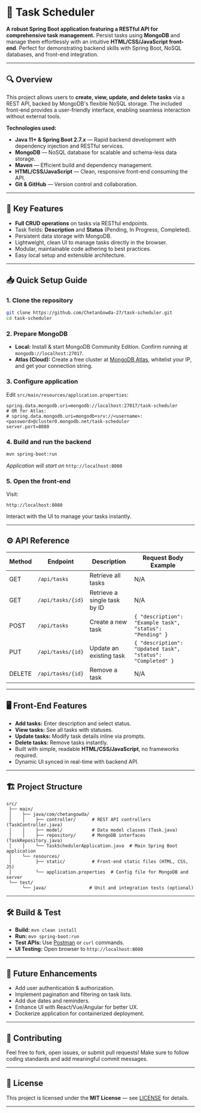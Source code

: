# 🚀 Task Scheduler

**A robust Spring Boot application featuring a RESTful API for comprehensive task management.**
Persist tasks using **MongoDB** and manage them effortlessly with an intuitive **HTML/CSS/JavaScript front-end**.
Perfect for demonstrating backend skills with Spring Boot, NoSQL databases, and front-end integration.

---

## 🔍 Overview

This project allows users to **create, view, update, and delete tasks** via a REST API, backed by MongoDB's flexible NoSQL storage. The included front-end provides a user-friendly interface, enabling seamless interaction without external tools.

**Technologies used:**

* **Java 11+ & Spring Boot 2.7.x** — Rapid backend development with dependency injection and RESTful services.
* **MongoDB** — NoSQL database for scalable and schema-less data storage.
* **Maven** — Efficient build and dependency management.
* **HTML/CSS/JavaScript** — Clean, responsive front-end consuming the API.
* **Git & GitHub** — Version control and collaboration.

---

## 🎯 Key Features

* **Full CRUD operations** on tasks via RESTful endpoints.
* Task fields: **Description** and **Status** (Pending, In Progress, Completed).
* Persistent data storage with MongoDB.
* Lightweight, clean UI to manage tasks directly in the browser.
* Modular, maintainable code adhering to best practices.
* Easy local setup and extensible architecture.

---

## 📥 Quick Setup Guide

### 1. Clone the repository

```bash
git clone https://github.com/ChetanGowda-27/task-scheduler.git
cd task-scheduler
```

### 2. Prepare MongoDB

* **Local:** Install & start MongoDB Community Edition. Confirm running at `mongodb://localhost:27017`.
* **Atlas (Cloud):** Create a free cluster at [MongoDB Atlas](https://www.mongodb.com/cloud/atlas), whitelist your IP, and get your connection string.

### 3. Configure application

Edit `src/main/resources/application.properties`:

```properties
spring.data.mongodb.uri=mongodb://localhost:27017/task-scheduler
# OR for Atlas:
# spring.data.mongodb.uri=mongodb+srv://<username>:<password>@cluster0.mongodb.net/task-scheduler
server.port=8080
```

### 4. Build and run the backend

```bash
mvn spring-boot:run
```

*Application will start on* `http://localhost:8080`

### 5. Open the front-end

Visit:

```
http://localhost:8080
```

Interact with the UI to manage your tasks instantly.

---

## ⚙️ API Reference

| Method | Endpoint          | Description                  | Request Body Example                                       |
| ------ | ----------------- | ---------------------------- | ---------------------------------------------------------- |
| GET    | `/api/tasks`      | Retrieve all tasks           | N/A                                                        |
| GET    | `/api/tasks/{id}` | Retrieve a single task by ID | N/A                                                        |
| POST   | `/api/tasks`      | Create a new task            | `{ "description": "Example task", "status": "Pending" }`   |
| PUT    | `/api/tasks/{id}` | Update an existing task      | `{ "description": "Updated task", "status": "Completed" }` |
| DELETE | `/api/tasks/{id}` | Remove a task                | N/A                                                        |

---

## 🖥️ Front-End Features

* **Add tasks:** Enter description and select status.
* **View tasks:** See all tasks with statuses.
* **Update tasks:** Modify task details inline via prompts.
* **Delete tasks:** Remove tasks instantly.
* Built with simple, readable **HTML/CSS/JavaScript**, no frameworks required.
* Dynamic UI synced in real-time with backend API.

---

## 🏗️ Project Structure

```plaintext
src/
 ├── main/
 │    ├── java/com/chetangowda/
 │    │    ├── controller/      # REST API controllers (TaskController.java)
 │    │    ├── model/           # Data model classes (Task.java)
 │    │    ├── repository/      # MongoDB interfaces (TaskRepository.java)
 │    │    └── TaskSchedulerApplication.java  # Main Spring Boot application
 │    └── resources/
 │         ├── static/          # Front-end static files (HTML, CSS, JS)
 │         └── application.properties  # Config file for MongoDB and server
 └── test/
      └── java/                # Unit and integration tests (optional)
```

---

## 🛠️ Build & Test

* **Build:** `mvn clean install`
* **Run:** `mvn spring-boot:run`
* **Test APIs:** Use [Postman](https://www.postman.com/) or `curl` commands.
* **UI Testing:** Open browser to `http://localhost:8080`

---

## 🌱 Future Enhancements

* Add user authentication & authorization.
* Implement pagination and filtering on task lists.
* Add due dates and reminders.
* Enhance UI with React/Vue/Angular for better UX.
* Dockerize application for containerized deployment.

---

## 🤝 Contributing

Feel free to fork, open issues, or submit pull requests!
Make sure to follow coding standards and add meaningful commit messages.

---

## 📄 License

This project is licensed under the **MIT License** — see [LICENSE](LICENSE) for details.

---

